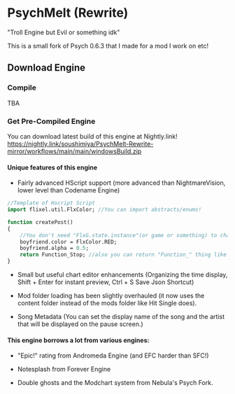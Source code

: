 # PsychMelt (Rewrite)

"Troll Engine but Evil or something idk"

This is a small fork of Psych 0.6.3 that I made for a mod I work on etc!

## Download Engine
### Compile
TBA

### Get Pre-Compiled Engine
You can download latest build of this engine at Nightly.link!
https://nightly.link/soushimiya/PsychMelt-Rewrite-mirror/workflows/main/main/windowsBuild.zip

#### Unique features of this engine
- Fairly advanced HScript support (more advanced than NightmareVision, lower level than Codename Engine)
```haxe
//Template of Hscript Script
import flixel.util.FlxColor; //You can import abstracts/enums!

function createPost()
{
    //You don't need "FlxG.state.instance"(or game or something) to change current Instance
    boyfriend.color = FlxColor.RED;
    boyfriend.alpha = 0.5;
    return Function_Stop; //also you can return "Function_" thing like doing in lua!
}
```

- Small but useful chart editor enhancements (Organizing the time display, Shift + Enter for instant preview, Ctrl + S Save Json Shortcut)

- Mod folder loading has been slightly overhauled (it now uses the content folder instead of the mods folder like Hit Single does).

- Song Metadata (You can set the display name of the song and the artist that will be displayed on the pause screen.)

#### This engine borrows a lot from various engines:

- "Epic!" rating from Andromeda Engine (and EFC harder than SFC!)

- Notesplash from Forever Engine

- Double ghosts and the Modchart system from Nebula's Psych Fork.